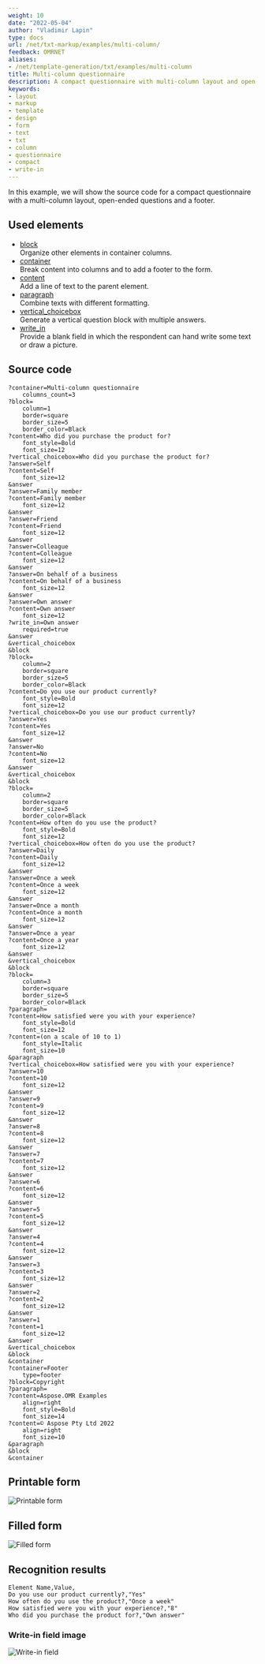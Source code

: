 ```yaml
---
weight: 10
date: "2022-05-04"
author: "Vladimir Lapin"
type: docs
url: /net/txt-markup/examples/multi-column/
feedback: OMRNET
aliases:
- /net/template-generation/txt/examples/multi-column
title: Multi-column questionnaire
description: A compact questionnaire with multi-column layout and open-ended questions.
keywords:
- layout
- markup
- template
- design
- form
- text
- txt
- column
- questionnaire
- compact
- write-in
---
```


In this example, we will show the source code for a compact questionnaire with a multi-column layout, open-ended questions and a footer.

## Used elements

- [block](/omr/net/txt-markup/block/)  
  Organize other elements in container columns.
- [container](/omr/net/txt-markup/container/)  
  Break content into columns and to add a footer to the form.
- [content](/omr/net/txt-markup/content/)  
  Add a line of text to the parent element.
- [paragraph](/omr/net/txt-markup/paragraph/)  
  Combine texts with different formatting.
- [vertical_choicebox](/omr/net/txt-markup/vertical_choicebox/)  
  Generate a vertical question block with multiple answers.
- [write_in](/omr/net/txt-markup/write_in/)  
  Provide a blank field in which the respondent can hand write some text or draw a picture.

## Source code

```
?container=Multi-column questionnaire
	columns_count=3
?block=
	column=1
	border=square
	border_size=5
	border_color=Black
?content=Who did you purchase the product for?
	font_style=Bold
	font_size=12
?vertical_choicebox=Who did you purchase the product for?
?answer=Self
?content=Self
	font_size=12
&answer
?answer=Family member
?content=Family member
	font_size=12
&answer
?answer=Friend
?content=Friend
	font_size=12
&answer
?answer=Colleague
?content=Colleague
	font_size=12
&answer
?answer=On behalf of a business
?content=On behalf of a business
	font_size=12
&answer
?answer=Own answer
?content=Own answer
	font_size=12
?write_in=Own answer
	required=true
&answer
&vertical_choicebox
&block
?block=
	column=2
	border=square
	border_size=5
	border_color=Black
?content=Do you use our product currently?
	font_style=Bold
	font_size=12
?vertical_choicebox=Do you use our product currently?
?answer=Yes
?content=Yes
	font_size=12
&answer
?answer=No
?content=No
	font_size=12
&answer
&vertical_choicebox
&block
?block=
	column=2
	border=square
	border_size=5
	border_color=Black
?content=How often do you use the product?
	font_style=Bold
	font_size=12
?vertical_choicebox=How often do you use the product?
?answer=Daily
?content=Daily
	font_size=12
&answer
?answer=Once a week
?content=Once a week
	font_size=12
&answer
?answer=Once a month
?content=Once a month
	font_size=12
&answer
?answer=Once a year
?content=Once a year
	font_size=12
&answer
&vertical_choicebox
&block
?block=
	column=3
	border=square
	border_size=5
	border_color=Black
?paragraph=
?content=How satisfied were you with your experience?
	font_style=Bold
	font_size=12
?content=(on a scale of 10 to 1)
	font_style=Italic
	font_size=10
&paragraph
?vertical_choicebox=How satisfied were you with your experience?
?answer=10
?content=10
	font_size=12
&answer
?answer=9
?content=9
	font_size=12
&answer
?answer=8
?content=8
	font_size=12
&answer
?answer=7
?content=7
	font_size=12
&answer
?answer=6
?content=6
	font_size=12
&answer
?answer=5
?content=5
	font_size=12
&answer
?answer=4
?content=4
	font_size=12
&answer
?answer=3
?content=3
	font_size=12
&answer
?answer=2
?content=2
	font_size=12
&answer
?answer=1
?content=1
	font_size=12
&answer
&vertical_choicebox
&block
&container
?container=Footer
	type=footer
?block=Copyright
?paragraph=
?content=Aspose.OMR Examples
	align=right
	font_style=Bold
	font_size=14
?content=© Aspose Pty Ltd 2022
	align=right
	font_size=10
&paragraph
&block
&container
```

## Printable form

![Printable form](multi-column-template.png)

## Filled form

![Filled form](multi-column-fill.png)

## Recognition results

```
Element Name,Value,
Do you use our product currently?,"Yes"
How often do you use the product?,"Once a week"
How satisfied were you with your experience?,"8"
Who did you purchase the product for?,"Own answer"
```

### Write-in field image

![Write-in field](multi-column-write-in.png)
